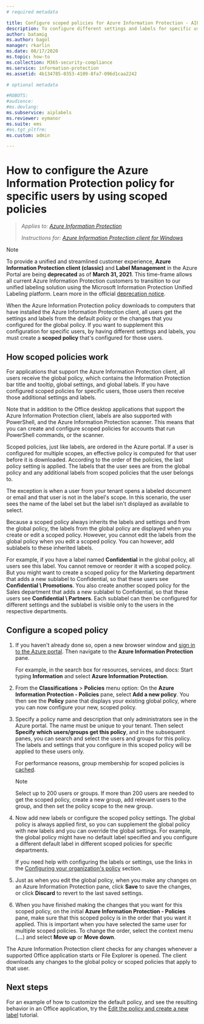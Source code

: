 ```yaml
---
# required metadata

title: Configure scoped policies for Azure Information Protection - AIP
description: To configure different settings and labels for specific users, you must configure a scoped policy for Azure Information Protection. 
author: batamig
ms.author: bagol
manager: rkarlin
ms.date: 08/17/2020
ms.topic: how-to
ms.collection: M365-security-compliance
ms.service: information-protection
ms.assetid: 4b134785-0353-4109-8fa7-096d1caa2242

# optional metadata

#ROBOTS:
#audience:
#ms.devlang:
ms.subservice: aiplabels
ms.reviewer: eymanor
ms.suite: ems
#ms.tgt_pltfrm:
ms.custom: admin

---
```


# How to configure the Azure Information Protection policy for specific users by using scoped policies

>*Applies to: [Azure Information Protection](https://azure.microsoft.com/pricing/details/information-protection)*
>
> *Instructions for: [Azure Information Protection client for Windows](faqs.md#whats-the-difference-between-the-azure-information-protection-classic-and-unified-labeling-clients)*

>[!NOTE] 
> To provide a unified and streamlined customer experience, **Azure Information Protection client (classic)** and **Label Management** in the Azure Portal are being **deprecated** as of **March 31, 2021**. This time-frame allows all current Azure Information Protection customers to transition to our unified labeling solution using the Microsoft Information Protection Unified Labeling platform. Learn more in the official [deprecation notice](https://aka.ms/aipclassicsunset).

When the Azure Information Protection policy downloads to computers that have installed the Azure Information Protection client, all users get the settings and labels from the default policy or the changes that you configured for the global policy. If you want to supplement this configuration for specific users, by having different settings and labels, you must create a **scoped policy** that's configured for those users.

## How scoped policies work

For applications that support the Azure Information Protection client, all users receive the global policy, which contains the Information Protection bar title and tooltip, global settings, and global labels. If you have configured scoped policies for specific users, those users then receive those additional settings and labels. 

Note that in addition to the Office desktop applications that support the Azure Information Protection client, labels are also supported with PowerShell, and the Azure Information Protection scanner. This means that you can create and configure scoped policies for accounts that run PowerShell commands, or the scanner. 

Scoped policies, just like labels, are ordered in the Azure portal. If a user is configured for multiple scopes, an effective policy is computed for that user before it is downloaded. According to the order of the policies, the last policy setting is applied. The labels that the user sees are from the global policy and any additional labels from scoped policies that the user belongs to.

The exception is when a user from your tenant opens a labeled document or email and that user is not in the label's scope. In this scenario, the user sees the name of the label set but the label isn't displayed as available to select.  

Because a scoped policy always inherits the labels and settings and from the global policy, the labels from the global policy are displayed when you create or edit a scoped policy. However, you cannot edit the labels from the global policy when you edit a scoped policy. You can however, add sublabels to these inherited labels.

For example, if you have a label named **Confidential** in the global policy, all users see this label. You cannot remove or reorder it with a scoped policy. But you might want to create a scoped policy for the Marketing department that adds a new sublabel to Confidential, so that these users see **Confidential \ Promotions**. You also create another scoped policy for the Sales department that adds a new sublabel to Confidential, so that these users see **Confidential \ Partners**. Each sublabel can then be configured for different settings and the sublabel is visible only to the users in the respective departments.

## Configure a scoped policy

1. If you haven't already done so, open a new browser window and [sign in to the Azure portal](configure-policy.md#signing-in-to-the-azure-portal). Then navigate to the **Azure Information Protection** pane.

    For example, in the search box for resources, services, and docs: Start typing **Information** and select **Azure Information Protection**.

2. From the **Classifications** > **Policies** menu option: On the **Azure Information Protection - Policies** pane, select **Add a new policy**. You then see the **Policy** pane that displays your existing global policy, where you can now configure your new, scoped policy.

3. Specify a policy name and description that only administrators see in the Azure portal. The name must be unique to your tenant. Then select **Specify which users/groups get this policy**, and in the subsequent panes, you can search and select the users and groups for this policy. The labels and settings that you configure in this scoped policy will be applied to these users only.
    
    For performance reasons, group membership for scoped policies is [cached](prepare.md#group-membership-caching-by-azure-information-protection).

    > [!NOTE]
    > Select up to 200 users or groups. If more than 200 users are needed to get the scoped policy, create a new group, add relevant users to the group, and then set the policy scope to the new group. 

4. Now add new labels or configure the scoped policy settings. The global policy is always applied first, so you can supplement the global policy with new labels and you can override the global settings. For example, the global policy might have no default label specified and you configure a different default label in different scoped policies for specific departments.

    If you need help with configuring the labels or settings, use the links in the [Configuring your organization's policy](configure-policy.md#configuring-your-organizations-policy) section.

6. Just as when you edit the global policy, when you make any changes on an Azure Information Protection pane, click **Save** to save the changes, or click **Discard** to revert to the last saved settings. 

7. When you have finished making the changes that you want for this scoped policy, on the initial **Azure Information Protection - Policies** pane, make sure that this scoped policy is in the order that you want it applied. This is important when you have selected the same user for multiple scoped policies. To change the order, select the context menu (**...**) and select **Move up** or **Move down**. 

The Azure Information Protection client checks for any changes whenever a supported Office application starts or File Explorer is opened. The client downloads any changes to the global policy or scoped policies that apply to that user.

## Next steps

For an example of how to customize the default policy, and see the resulting behavior in an Office application, try the [Edit the policy and create a new label](infoprotect-quick-start-tutorial.md) tutorial.
